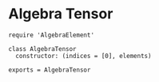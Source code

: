 Algebra Tensor
==============

    require 'AlgebraElement'

    class AlgebraTensor
      constructor: (indices = [0], elements)

    exports = AlgebraTensor


